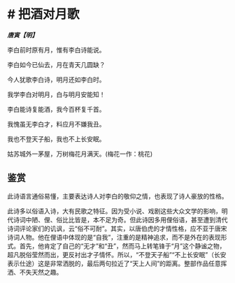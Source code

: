 # # 把酒对月歌

***唐寅【明】***

李白前时原有月，惟有李白诗能说。

李白如今已仙去，月在青天几圆缺？

今人犹歌李白诗，明月还如李白时。

我学李白对明月，白与明月安能知！

李白能诗复能酒，我今百杯复千首。

我愧虽无李白才，料应月不嫌我丑。

我也不登天子船，我也不上长安眠。

姑苏城外一茅屋，万树梅花月满天。(梅花一作：桃花)

## 鉴赏

此诗语言通俗易懂，主要表达诗人对李白的敬仰之情，也表现了诗人豪放的性格。

此诗多以俗语入诗，大有民歌之特征。因为受小说、戏剧这些大众文学的影响，明代诗词中陋、俚、俗比比皆是，本不足为奇。但此诗因多用俚俗语，甚至遭到清代诗词评论家们的讥讽，云“俗不可耐”。其实，以唐伯虎的才情性格，应不亚于唐宋诗词人物。他在俚语中体现的是“自我”，注重的是精神追求，而不是外在的表现形式。首先，他肯定了自己的“无才”和“丑”，然而马上转笔锋于“月”这个静谧之物，超凡脱俗莹然而出，更反衬出才子情怀。所以，“不登天子船”“不上长安眠”（长安表示仕途）这是非常洒脱的，最后两句拉近了“天上人间”的距离。整部作品任意挥洒、不失天然之趣。
